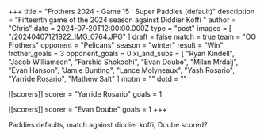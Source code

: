 +++
title = "Frothers 2024 - Game 15 : Super Paddies (default)"
description = "Fifteenth game of the 2024 season against Diddier Koffi "
author = "Chris"
date = 2024-07-20T12:00:00.000Z
type = "post"
images = [ "/20240407121922_IMG_0764.JPG" ]
draft = false
match = true
team = "OG Frothers"
opponent = "Pelicans"
season = "winter"
result = "Win"
frother_goals = 3
opponent_goals = 0
xi_and_subs = [
  "Ryan Kindell",
  "Jacob Williamson",
  "Farshid Shokoohi",
  "Evan Doube",
  "Milan Mrdalj",
  "Evan Hanson",
  "Jamie Bunting",
  "Lance Molyneaux",
  "Yash Rosario",
  "Yarride Rosario",
  "Mathew Salt"
]
motm = ""
dotd = ""

[[scorers]]
scorer = "Yarride Rosario"
goals = 1

[[scorers]]
scorer = "Evan Doube"
goals = 1
+++

Paddies defaults, match against diddier koffi, Doube scored?
